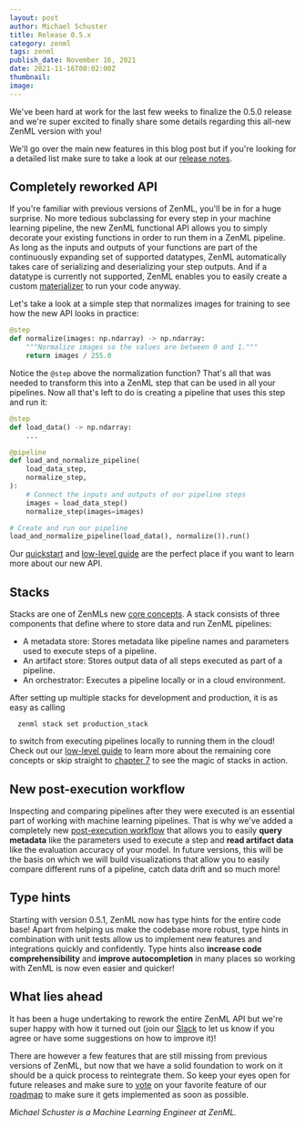 ```yaml
---
layout: post
author: Michael Schuster
title: Release 0.5.x
category: zenml
tags: zenml
publish_date: November 16, 2021
date: 2021-11-16T00:02:00Z
thumbnail: 
image:
---
```



We've been hard at work for the last few weeks to finalize the 0.5.0 release and we're super excited to finally share some details regarding this all-new ZenML version with you!

We'll go over the main new features in this blog post but if you're looking for a detailed list make sure to take a look at our [release notes](https://github.com/zenml-io/zenml/blob/main/RELEASE_NOTES.md).

## Completely reworked API

If you're familiar with previous versions of ZenML, you'll be in for a huge surprise. 
No more tedious subclassing for every step in your machine learning pipeline, the new ZenML functional API allows you to simply decorate your existing functions in order to run them in a ZenML pipeline.
As long as the inputs and outputs of your functions are part of the continuously expanding set of supported datatypes, ZenML automatically takes care of serializing and deserializing your step outputs.
And if a datatype is currently not supported, ZenML enables you to easily create a custom [materializer](https://docs.zenml.io/framework-design#using-materializers-to-abstract-away-serialization-and-deserialization-logic) to run your code anyway.

Let's take a look at a simple step that normalizes images for training to see how the new API looks in practice:
```python
@step
def normalize(images: np.ndarray) -> np.ndarray:
    """Normalize images so the values are between 0 and 1."""
    return images / 255.0
```

Notice the `@step` above the normalization function? That's all that was needed to transform this into a ZenML step that can be used in all your pipelines.
Now all that's left to do is creating a pipeline that uses this step and run it:
```python
@step
def load_data() -> np.ndarray:
    ...

@pipeline
def load_and_normalize_pipeline(
    load_data_step,
    normalize_step,
):
    # Connect the inputs and outputs of our pipeline steps
    images = load_data_step()
    normalize_step(images=images)

# Create and run our pipeline
load_and_normalize_pipeline(load_data(), normalize()).run()
```

Our [quickstart](https://docs.zenml.io/quickstart-guide) and [low-level guide](https://docs.zenml.io/guides/low-level-api) are the perfect place if you want to learn more about our new API.

## Stacks

Stacks are one of ZenMLs new [core concepts](https://docs.zenml.io/core-concepts). A stack consists of three components that define where to store data and run ZenML pipelines:  
- A metadata store: Stores metadata like pipeline names and parameters used to execute steps of a pipeline.
- An artifact store: Stores output data of all steps executed as part of a pipeline.
- An orchestrator: Executes a pipeline locally or in a cloud environment.

After setting up multiple stacks for development and production, it is as easy as calling 
```
  zenml stack set production_stack
```
to switch from executing pipelines locally to running them in the cloud!
Check out our [low-level guide](https://docs.zenml.io/guides/low-level-api) to learn more about the remaining core concepts or skip straight to [chapter 7](https://docs.zenml.io/guides/low-level-api/chapter-7) to see the magic of stacks in action. 

## New post-execution workflow

Inspecting and comparing pipelines after they were executed is an essential part of working with machine learning pipelines.
That is why we've added a completely new [post-execution workflow]((https://docs.zenml.io/guides/post-execution-workflow)) that allows you to easily **query metadata** like the parameters used to execute a step and **read artifact data** like the evaluation accuracy of your model.
In future versions, this will be the basis on which we will build visualizations that allow you to easily compare different runs of a pipeline, catch data drift and so much more!

## Type hints

Starting with version 0.5.1, ZenML now has type hints for the entire code base! 
Apart from helping us make the codebase more robust, type hints in combination with unit tests allow us to implement new features and integrations quickly and confidently.
Type hints also **increase code comprehensibility** and **improve autocompletion** in many places so working with ZenML is now even easier and quicker!

## What lies ahead

It has been a huge undertaking to rework the entire ZenML API but we're super happy with how it turned out (join our [Slack](https://zenml.io/slack-invite/) to let us know if you agree or have some suggestions on how to improve it)!

There are however a few features that are still missing from previous versions of ZenML, but now that we have a solid foundation to work on it should be a quick process to reintegrate them. So keep your eyes open for future releases and make sure to [vote](https://github.com/zenml-io/zenml/discussions/categories/roadmap) on your favorite feature of our [roadmap](https://zenml.io/roadmap) to make sure it gets implemented as soon as possible.

*Michael Schuster is a Machine Learning Engineer at ZenML.*